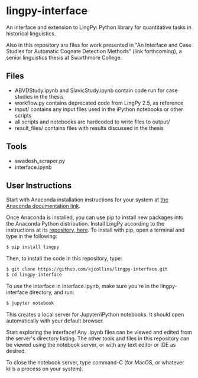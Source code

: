 # lingpy-interface
An interface and extension to LingPy: Python library for quantitative tasks in historical linguistics.

Also in this repository are files for work presented in "An Interface and Case Studies for Automatic Cognate Detection Methods" (link forthcoming), a senior linguistics thesis at Swarthmore College.

## Files
- ABVDStudy.ipynb and SlavicStudy.ipynb contain code run for case studies in the thesis
- workflow.py contains deprecated code from LingPy 2.5, as reference
- input/ contains any input files used in the iPython notebooks or other scripts
- all scripts and notebooks are hardcoded to write files to output/
- result_files/ contains files with results discussed in the thesis

## Tools
- swadesh_scraper.py
- interface.ipynb

## User Instructions

Start with Anaconda installation instructions for your system at [the Anaconda documentation link](https://docs.anaconda.com/anaconda/install/).

Once Anaconda is installed, you can use pip to install new packages into the Anaconda Python distribution. Install LingPy according to the instructions at its [repository, here](https://github.com/lingpy/lingpy). To install with pip, open a terminal and type in the following:
```bash
$ pip install lingpy
```

Then, to install the code in this repository, type:
```bash
$ git clone https://github.com/kjcollins/lingpy-interface.git
$ cd lingpy-interface
```

To use the interface in interface.ipynb, make sure you're in the lingpy-interface directory, and run:
```bash
$ jupyter notebook
```

This creates a local server for Jupyter/iPython notebooks. It should open automatically with your default browser.

Start exploring the interface! Any .ipynb files can be viewed and edited from the server's directory listing. The other tools and files in this repository can be viewed using the notebook server, or with any text editor or IDE as desired.


To close the notebook server, type command-C (for MacOS, or whatever kills a process on your system).
